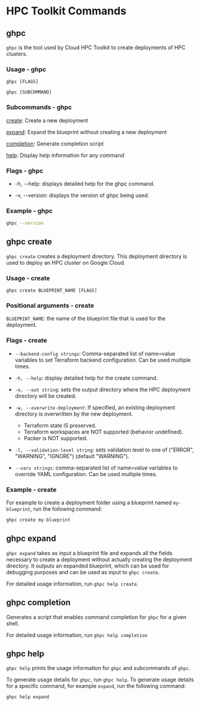 # HPC Toolkit Commands

## ghpc

`ghpc` is the tool used by Cloud HPC Toolkit to create deployments of HPC
clusters.

### Usage - ghpc

`ghpc [FLAGS]`

`ghpc [SUBCOMMAND]`

### Subcommands - ghpc

[create](#ghpc-create): Create a new deployment

[expand](#ghpc-expand): Expand the blueprint without creating a new deployment

[completion](#ghpc-completion): Generate completion script

[help](#ghpc-help): Display help information for any command

### Flags - ghpc

+ -h, --help: displays detailed help for the ghpc command.

+ -v, --version: displays the version of ghpc being used.

### Example - ghpc

```bash
ghpc --version
```

## ghpc create

`ghpc create` creates a deployment directory. This deployment directory is used to deploy an HPC cluster on Google Cloud.

### Usage - create

`ghpc create BLUEPRINT_NAME [FLAGS]`

### Positional arguments - create

`BLUEPRINT_NAME`: the name of the blueprint file that is used for the deployment.

### Flags - create

+ `--backend-config strings`: Comma-separated list of name=value variables to set Terraform backend configuration. Can be used multiple times.

+ `-h, --help`: display detailed help for the create command.

+ `-o, --out string`: sets the output directory where the HPC deployment directory will be created.

+ `-w, --overwrite-deployment`: If specified, an existing deployment directory is overwritten by the new deployment.

  + Terraform state IS preserved.
  + Terraform workspaces are NOT supported (behavior undefined).
  + Packer is NOT supported.

+ `-l, --validation-level string`: sets validation level to one of ("ERROR", "WARNING", "IGNORE") (default "WARNING").

+ `--vars strings`: comma-separated list of name=value variables to override YAML configuration. Can be used multiple times.

### Example - create

For example to create a deployment folder using a blueprint named `my-blueprint`,
run the following command:

```bash
ghpc create my-blueprint
```

## ghpc expand

`ghpc expand` takes as input a blueprint file and expands all the fields
necessary to create a deployment without actually creating the deployment
directory. It outputs an expanded blueprint, which can be used for debugging
purposes and can be used as input to `ghpc create`.

For detailed usage information, run `ghpc help create`.

## ghpc completion
Generates a script that enables command completion for `ghpc` for a given shell.

For detailed usage information, run `ghpc help completion`

## ghpc help
`ghpc help` prints the usage information for `ghpc` and subcommands of `ghpc`.

To generate usage details for `ghpc`, run `ghpc help`. To generate usage
details for a specific command, for example `expand`, run the following command:

```bash
ghpc help expand
```
